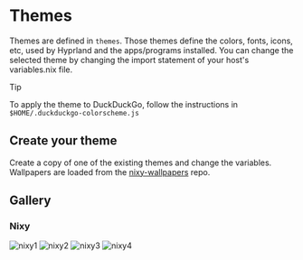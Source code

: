 # Themes

Themes are defined in `themes`. Those themes define the colors, fonts, icons, etc, used by Hyprland and the apps/programs installed.
You can change the selected theme by changing the import statement of your host's variables.nix file.

> [!TIP]
> To apply the theme to DuckDuckGo, follow the instructions in `$HOME/.duckduckgo-colorscheme.js`

## Create your theme

Create a copy of one of the existing themes and change the variables.
Wallpapers are loaded from the [nixy-wallpapers](https://github.com/anotherhadi/nixy-wallpapers) repo.

## Gallery

### Nixy

![nixy1](../.github/assets/nixy/1.png)
![nixy2](../.github/assets/nixy/2.png)
![nixy3](../.github/assets/nixy/3.png)
![nixy4](../.github/assets/nixy/4.png)
